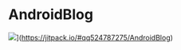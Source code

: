 # AndroidBlog
![](https://jitpack.io/v/qq524787275/AndroidBlog.svg)](https://jitpack.io/#qq524787275/AndroidBlog)
